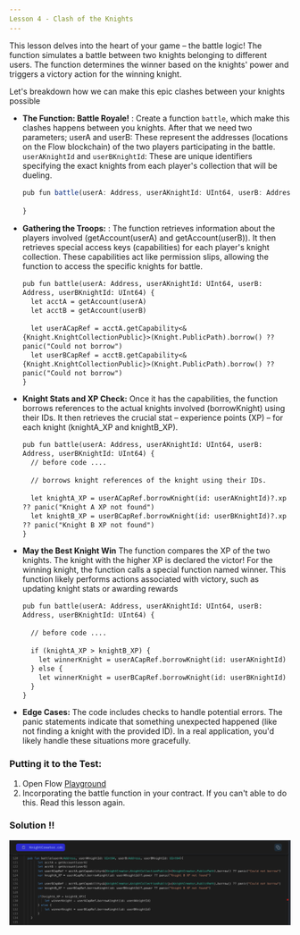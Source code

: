 ```yaml
---
Lesson 4 - Clash of the Knights
---
```


This lesson delves into the heart of your game – the battle logic! The function simulates a battle between two knights belonging to different users. The function determines the winner based on the knights' power and triggers a victory action for the winning knight.

Let's breakdown how we can make this epic clashes between your knights possible

- **The Function: Battle Royale!** :
  Create a function `battle`, which make this clashes happens between you knights.
  After that we need two parameters; userA and userB: These represent the addresses (locations on the Flow blockchain) of the two players participating in the battle.
  `userAKnightId` and `userBKnightId`: These are unique identifiers specifying the exact knights from each player's collection that will be dueling.

  ```jsx
  pub fun battle(userA: Address, userAKnightId: UInt64, userB: Address, userBKnightId: UInt64) {

  }
  ```

- **Gathering the Troops:** :
  The function retrieves information about the players involved (getAccount(userA) and getAccount(userB)).
  It then retrieves special access keys (capabilities) for each player's knight collection. These capabilities act like permission slips, allowing the function to access the specific knights for battle.

  ```cadence
  pub fun battle(userA: Address, userAKnightId: UInt64, userB: Address, userBKnightId: UInt64) {
    let acctA = getAccount(userA)
    let acctB = getAccount(userB)

    let userACapRef = acctA.getCapability<&{Knight.KnightCollectionPublic}>(Knight.PublicPath).borrow() ?? panic("Could not borrow")
    let userBCapRef = acctB.getCapability<&{Knight.KnightCollectionPublic}>(Knight.PublicPath).borrow() ?? panic("Could not borrow")
  }
  ```

- **Knight Stats and XP Check:**
  Once it has the capabilities, the function borrows references to the actual knights involved (borrowKnight) using their IDs.
  It then retrieves the crucial stat – experience points (XP) – for each knight (knightA_XP and knightB_XP).

  ```cadence
  pub fun battle(userA: Address, userAKnightId: UInt64, userB: Address, userBKnightId: UInt64) {
    // before code ....

    // borrows knight references of the knight using their IDs.

    let knightA_XP = userACapRef.borrowKnight(id: userAKnightId)?.xp ?? panic("Knight A XP not found")
    let knightB_XP = userBCapRef.borrowKnight(id: userBKnightId)?.xp ?? panic("Knight B XP not found")
  }
  ```

- **May the Best Knight Win**
  The function compares the XP of the two knights. The knight with the higher XP is declared the victor!
  For the winning knight, the function calls a special function named winner. This function likely performs actions associated with victory, such as updating knight stats or awarding rewards

  ```cadence
  pub fun battle(userA: Address, userAKnightId: UInt64, userB: Address, userBKnightId: UInt64) {

    // before code ....

    if (knightA_XP > knightB_XP) {
      let winnerKnight = userACapRef.borrowKnight(id: userAKnightId)
    } else {
      let winnerKnight = userBCapRef.borrowKnight(id: userBKnightId)
    }
  }
  ```

- **Edge Cases:**
  The code includes checks to handle potential errors. The panic statements indicate that something unexpected happened (like not finding a knight with the provided ID). In a real application, you'd likely handle these situations more gracefully.

### **Putting it to the Test:**

1. Open Flow [Playground](https://play.flow.com/)
2. Incorporating the battle function in your contract. If you can't able to do this. Read this lesson again.

### Solution !!

![Alt text](image-8.png)
